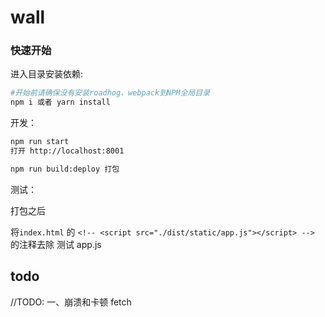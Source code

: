 # wall

### 快速开始

进入目录安装依赖:

```bash
#开始前请确保没有安装roadhog、webpack到NPM全局目录
npm i 或者 yarn install
```

开发：

```bash
npm run start
打开 http://localhost:8001

npm run build:deploy 打包
```

测试：

打包之后

将`index.html` 的 `<!-- <script src="./dist/static/app.js"></script> -->` 的注释去除 测试 app.js

## todo

//TODO: 一、崩溃和卡顿 fetch
